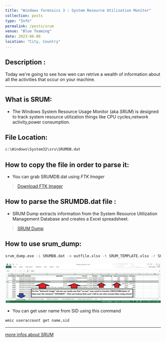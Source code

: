 ```yaml
---
title: "Windows forensics 3 : System Resource Utilization Monitor"
collection: posts
type: "Info"
permalink: /posts/srum
venue: "Blue Teaming"
date: 2023-06-06
location: "City, Country"
---
```


## Description :

Today we're going to see how wen can retrive a wealth of information about all the activities that occur on your machine.

---

## What is SRUM:
* The Windows System Resource Usage Monitor (aka *SRUM*) is designed to track system resource utilization things like CPU cycles,network activity,power consumption.

## File Location:

```bash
c:\Windows\System32\sru\SRUMDB.dat
```

## How to copy the file in order to parse it:

* You can grab SRUMDB.dat using *FTK Imager*

> [Download FTK Imager](https://accessdata-ftk-imager.software.informer.com/3.1/)

## How to parse the SRUMDB.dat file : 

* SRUM Dump extracts information from the System Resource Utilization Management Database and creates a Excel spreadsheet.

> [SRUM Dump](https://github.com/MarkBaggett/srum-dump)

## How to use srum_dump:

```bash
srum_dump.exe -i SRUMDB.dat -o outfile.xlsx -t SRUM_TEMPLATE.xlsx -r SOFTWARE
```

![SRUM](/images/srum.png)

* You can get user name from SID using this command

```bash
wmic useraccount get name,sid
```

--- 

[more infos about SRUM](https://isc.sans.edu/diary/System+Resource+Utilization+Monitor/21927)



